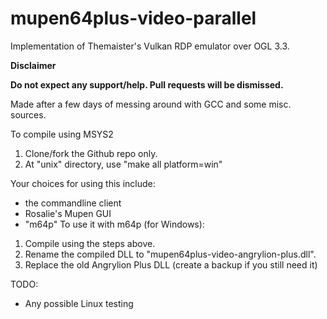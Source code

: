 # mupen64plus-video-parallel

Implementation of Themaister's Vulkan RDP emulator over OGL 3.3.


**Disclaimer**

**Do not expect any support/help. Pull requests will be dismissed.**

Made after a few days of messing around with GCC and some misc. sources.

To compile using MSYS2 
1) Clone/fork the Github repo only.
2) At "unix" directory, use "make all platform=win"

Your choices for using this include: 
* the commandline client
* Rosalie's Mupen GUI 
* "m64p"
To use it with m64p (for Windows):

1) Compile using the steps above.
2) Rename the compiled DLL to "mupen64plus-video-angrylion-plus.dll".
3) Replace the old Angrylion Plus DLL (create a backup if you still need it)

TODO:
* Any possible Linux testing